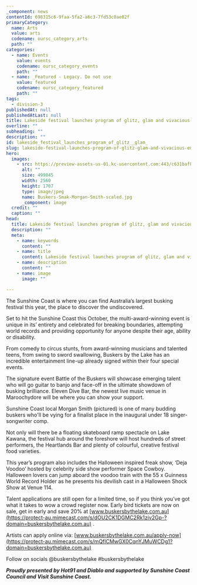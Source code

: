 ```yaml
---
_component: news
contentId: 698315c6-9faa-5fa2-a6c3-7fd53c0ae02f
primaryCategory:
  name: Arts
  value: arts
  codename: oursc_category_arts
  path: ""
categories:
  - name: Events
    value: events
    codename: oursc_category_events
    path: ""
  - name: _Featured - Legacy. Do not use
    value: featured
    codename: oursc_category_featured
    path: ""
tags:
  - division-3
publishedAt: null
publishedAtLast: null
title: Lakeside festival launches program of glitz, glam and vivacious energy
overline: ""
subheading: ""
description: ""
id: lakeside_festival_launches_program_of_glitz__glam_
slug: lakeside-festival-launches-program-of-glitz-glam-and-vivacious-energy
hero:
  images:
    - src: https://preview-assets-us-01.kc-usercontent.com:443/c631baf8-1b46-001f-580c-d0001b68b4a8/e7b703b0-45a1-46ef-8cad-5d0d238a662d/Buskers-Smak-Morgan-Smith-scaled.jpg
      alt: ""
      size: 499845
      width: 2560
      height: 1707
      type: image/jpeg
      name: Buskers-Smak-Morgan-Smith-scaled.jpg
      _component: image
  credit: ""
  caption: ""
head:
  title: Lakeside festival launches program of glitz, glam and vivacious energy
  description: ""
  meta:
    - name: keywords
      content: ""
    - name: title
      content: Lakeside festival launches program of glitz, glam and vivacious energy
    - name: description
      content: ""
    - name: image
      image: ""

---
```

The Sunshine Coast is where you can find Australia’s largest busking festival this year, the place to discover the undiscovered.

Set to hit the Sunshine Coast this October, the multi-award-winning event is unique in its’ entirety and celebrated for breaking boundaries, attempting world records and providing opportunity for anyone despite their age, ability or disability.

From comedy to circus stunts, from award-winning musicians and talented teens, from swing to sword swallowing, Buskers by the Lake has an incredible entertainment line-up already signed within their four special events.

The signature event Battle of the Buskers will showcase emerging talent who will go guitar to banjo and face-off in the ultimate showdown of busking brilliance. Eleven Dive Bar, the newest live music venue in Maroochydore will be where you can show your support. 

Sunshine Coast local Morgan Smith (pictured) is one of many budding buskers who'll be vying for a finalist place in the inaugural under 18 singer-songwriter comp.

Not only will there be a floating skateboard ramp spectacle on Lake Kawana, the festival hub around the foreshore will host hundreds of street performers, the Heartlands Bar and plenty of colourful, creative festival food varieties.

This year’s program also includes the Halloween inspired freak show, ‘Deja Voodoo’ hosted by celebrity side show performer Space Cowboy.  Halloween lovers can jump aboard the voodoo train with the 55 x Guinness World Record Holder as he presents his devilish cast in a Halloween Shock Show at Venue 114.

Talent applications are still open for a limited time, so if you think you’ve got what it takes to wow a crowd register now. Early bird tickets are now on sale, get in early and save 20% at [www.buskersbythelake.com.au](https://protect-au.mimecast.com/s/dOU2CK1DGMC2Rk1ziv2Gp-?domain=buskersbythelake.com.au)
.

Artists can apply online via: [www.buskersbythelake.com.au/apply-now](https://protect-au.mimecast.com/s/mQflCMwGX0CqnYJMuWCDg1?domain=buskersbythelake.com.au)


Follow on socials @buskersbythelake #buskersbythelake

***Proudly presented by Hot91 and Diablo and supported by Sunshine Coast Council and Visit Sunshine Coast.***
